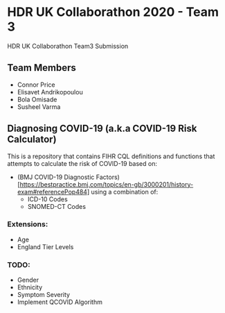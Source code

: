 # HDR UK Collaborathon 2020 - Team 3
HDR UK Collaborathon Team3 Submission

## Team Members
- Connor Price
- Elisavet Andrikopoulou
- Bola Omisade
- Susheel Varma

## Diagnosing COVID-19 (a.k.a COVID-19 Risk Calculator)

This is a repository that contains FIHR CQL definitions and functions that attempts to calculate the risk of COVID-19 based on:

- (BMJ COVID-19 Diagnostic Factors)[https://bestpractice.bmj.com/topics/en-gb/3000201/history-exam#referencePop484] using a combination of:
  - ICD-10 Codes
  - SNOMED-CT Codes

### Extensions:
- Age
- England Tier Levels

### TODO:
- Gender
- Ethnicity
- Symptom Severity
- Implement QCOVID Algorithm
